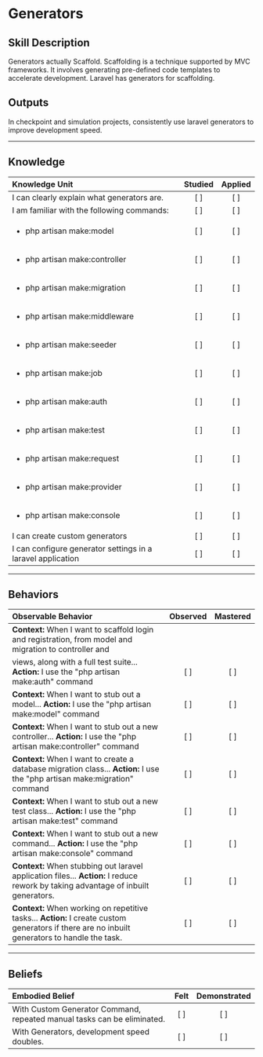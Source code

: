 # Generators

Skill Description
----------

Generators actually Scaffold. Scaffolding is a technique supported by MVC frameworks. It involves generating pre-defined code templates to accelerate development.
Laravel has generators for scaffolding.

Outputs
----------

In checkpoint and simulation projects, consistently use laravel generators to improve development speed.

----------
## **Knowledge**


| Knowledge Unit   |      Studied      | Applied |
|:-------------|:------------------:|:--------:|
| I can clearly explain what generators are. | [ ] | [ ]  |
| I am familiar with the following commands: | [ ] | [ ]  |
| <ul><li> php artisan make:model | [ ] | [ ]  |
| <ul><li> php artisan make:controller | [ ] | [ ]  |
| <ul><li> php artisan make:migration | [ ] | [ ]  |
| <ul><li> php artisan make:middleware | [ ] | [ ]  |
| <ul><li> php artisan make:seeder | [ ] | [ ]  |
| <ul><li> php artisan make:job | [ ] | [ ]  |
| <ul><li> php artisan make:auth | [ ] | [ ]  |
| <ul><li> php artisan make:test | [ ] | [ ]  |
| <ul><li> php artisan make:request | [ ] | [ ]  |
| <ul><li> php artisan make:provider | [ ] | [ ]  |
| <ul><li> php artisan make:console | [ ] | [ ]  |
| I can create custom generators | [ ] | [ ]  |
| I can configure generator settings in a laravel application | [ ] | [ ]  |


----------


## **Behaviors**

| Observable Behavior   |      Observed      | Mastered |
|:-------------|:------------------:|:--------:|
| **Context:** When I want to scaffold login and registration, from model and migration to controller and
    views, along with a full test suite... **Action:** I use the "php artisan make:auth" command | [ ] | [ ]  |
| **Context:** When I want to stub out a model... **Action:** I use the "php artisan make:model" command | [ ] | [ ]  |
| **Context:** When I want to stub out a new controller... **Action:** I use the "php artisan make:controller" command | [ ] | [ ]  |
| **Context:** When I want to create a database migration class... **Action:** I use the "php artisan make:migration" command | [ ] | [ ]  |
| **Context:** When I want to stub out a new test class... **Action:** I use the "php artisan make:test" command | [ ] | [ ]  |
| **Context:** When I want to stub out a new command... **Action:** I use the "php artisan make:console" command | [ ] | [ ]  |
| **Context:** When stubbing out laravel application files... **Action:** I reduce rework by taking advantage of inbuilt generators. | [ ] | [ ]  |
| **Context:** When working on repetitive tasks... **Action:** I create custom generators if there are no inbuilt generators to handle the task. | [ ] | [ ]  |



----------


## **Beliefs**


| Embodied Belief   |      Felt      | Demonstrated |
|:-------------|:------------------:|:--------:|
| With Custom Generator Command, repeated manual tasks can be eliminated. | [ ] | [ ]  |
| With Generators, development speed doubles. | [ ] | [ ]  |
